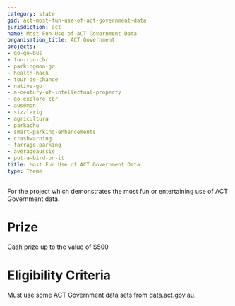 ```yaml
---
category: state
gid: act-most-fun-use-of-act-government-data
jurisdiction: act
name: Most Fun Use of ACT Government Data
organisation_title: ACT Government
projects:
- go-go-bus
- fun-run-cbr
- parkingmon-go
- health-hack
- tour-de-chance
- native-go
- a-century-of-intellectual-property
- go-explore-cbr
- ausémon
- sizzlerig
- agricultura
- parkachu
- smart-parking-enhancements
- crashwarning
- farrago-parking
- averageaussie
- put-a-bird-on-it
title: Most Fun Use of ACT Government Data
type: Theme
---
```


For the project which demonstrates the most fun or entertaining use of ACT Government data.

# Prize
Cash prize up to the value of $500

# Eligibility Criteria
Must use some ACT Government data sets from data.act.gov.au.